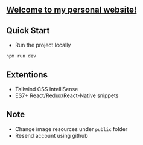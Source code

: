## [Welcome to my personal website!]

[Welcome to my personal website!]: https://portfolio-2pdhz4p8l-annedrews-projects.vercel.app/

## Quick Start
- Run the project locally
```
npm run dev
```
## Extentions
- Tailwind CSS IntelliSense
- ES7+ React/Redux/React-Native snippets

## Note
- Change image resources under `public` folder
- Resend account using github
